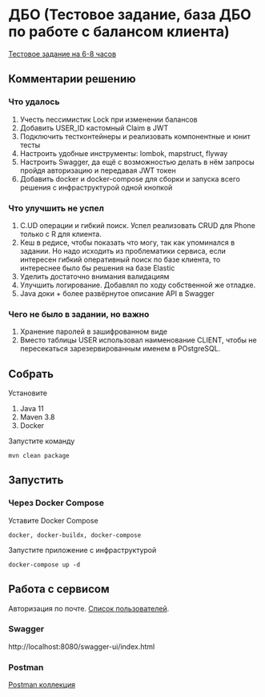 # ДБО (Тестовое задание, база ДБО по работе с балансом клиента)

[Тестовое задание на 6-8 часов](Task.pdf)

## Комментарии решению

### Что удалось

1) Учесть пессимистик Lock при изменении балансов
2) Добавить USER_ID кастомный Claim в JWT
3) Подключить тестконтейнеры и реализовать компонентные и юнит тесты
4) Настроить удобные инструменты: lombok, mapstruct, flyway
5) Настроить Swagger, да ещё с возможностью делать в нём запросы пройдя авторизацию и передавая JWT токен
6) Добавить docker и docker-compose для сборки и запуска всего решения с инфраструктурой одной кнопкой

### Что улучшить не успел

1) C.UD операции и гибкий поиск. Успел реализовать CRUD для Phone только с R для клиента.
2) Кеш в редисе, чтобы показать что могу, так как упоминался в задании. 
Но надо исходить из проблематики сервиса, 
если интересен гибкий оперативный поиск по базе клиента,
то интереснее было бы решения на базе Elastic
3) Уделить достаточно внимания валидациям
4) Улучшить логирование. Добавлял по ходу собственной же отладке.
5) Java доки + более развёрнутое описание API в Swagger

### Чего не было в задании, но важно

1) Хранение паролей в зашифрованном виде
2) Вместо таблицы USER использовал наименование CLIENT, 
чтобы не пересекаться зарезервированным именем в POstgreSQL.

## Собрать

Установите

1) Java 11
2) Maven 3.8
3) Docker

Запустите команду

`mvn clean package`

## Запустить

### Через Docker Compose

Уставите Docker Compose

`docker, docker-buildx, docker-compose`

Запустите приложение с инфраструктурой

`docker-compose up -d`

## Работа с сервисом

Авторизация по почте. [Список пользователей](src/main/resources/db/migration/V2__init_data.sql).

### Swagger

http://localhost:8080/swagger-ui/index.html

### Postman

[Postman коллекция](task_dbo.postman_collection.json)

